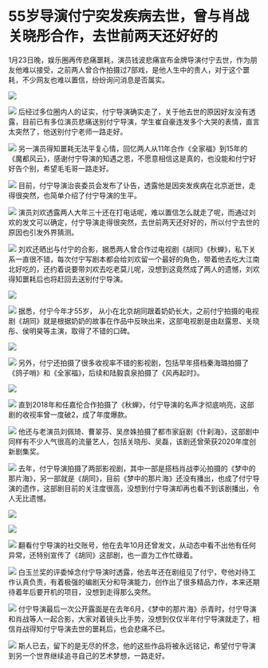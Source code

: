 # 55岁导演付宁突发疾病去世，曾与肖战关晓彤合作，去世前两天还好好的

1月23日晚，娱乐圈再传悲痛噩耗，演员钱波悲痛宣布金牌导演付宁去世，作为朋友他难以接受，之前两人曾合作拍摄过7部戏，是他人生中的贵人，对于这个噩耗，不少网友也难以置信，纷纷询问消息是否属实。

![](https://inews.gtimg.com/news_bt/OyhMGV_7f7WfPlVSS1kqWJQY7bNGTVX-3qUbjqc-CTIdsAA/1000)

![](https://inews.gtimg.com/news_bt/OnMwIaTg0gr80aVH-r2AkAev4zcYXfy72e-akb_L1znMMAA/1000)
后经过多位圈内人的证实，付宁导演确实走了，关于他去世的原因好友没有透露，目前已有多位演员悲痛送别付宁导演，学生崔自豪连发多个大哭的表情，直言太突然了，他送别付宁老师一路走好。

![](https://inews.gtimg.com/news_bt/OZXqrYipEydbWH-WXv9Pbd69QVaIBu2Qg8jBp6QiEQ8aEAA/1000)
另一演员得知噩耗无法平复心情，回忆两人从11年合作《全家福》到15年的《魔都风云》，感谢付宁导演的知遇之恩，不愿意相信这是真的，也没能和付宁好好告个别，希望毛毛哥一路走好。

![](https://inews.gtimg.com/news_bt/OR-nlTyAN0f9MYYMn1ipE7R3YNMJfmka7j0ACN7P_ddeoAA/1000)
目前，付宁导演治丧委员会发布了讣告，透露他是因突发疾病在北京逝世，走得很突然，也简单介绍了付宁导演的生平。

![](https://inews.gtimg.com/news_bt/O-yXqW7xI5gbxcS9bF2YLIQNw23_rhUdm2QrGhwLEygcoAA/1000)
演员刘欢透露两人大年三十还在打电话呢，难以置信怎么就走了呢，而通过刘欢的发文可以确定，付宁导演走得很突然，去世前两天还好好的，所以付宁去世的原因也引发外界猜测。

![](https://inews.gtimg.com/news_bt/OH1G8qwJOrZbd3e2z_4979aidve5XDZI2JowWLuxOyj94AA/1000)
刘欢还晒出与付宁的合影，据悉两人曾合作过电视剧《胡同》《秋蝉》，私下关系一直很不错，每次付宁写剧本都会给刘欢留一个最好的角色，带着他去吃大江南北好吃的，还约着说要带刘欢去吃老莫儿呢，没想到这竟然成了两人的遗憾，刘欢得知噩耗后也将赶回去送别付宁导演。

![](https://inews.gtimg.com/news_bt/OJkwaCeiAinmIVqYH6rr7gItUSVekBIDRiFqqZJ3C9RRUAA/1000)

![](https://inews.gtimg.com/news_bt/O1ZGD_Ju6_yUeYEdphAMZ8mitI7SGNfEWkuW6qlLYWGsgAA/1000)
据悉，付宁今年才55岁，
从小在北京胡同跟着奶奶长大，之前付宁拍摄的电视剧《胡同》就是根据奶奶的故事在作品中反映出来，这部电视剧是由赵露思、关晓彤、侯明昊等主演，取得了不错的口碑。

![](https://inews.gtimg.com/newsapp_bt/0/15624693569/1000)

![](https://inews.gtimg.com/news_bt/Oeuw6XUVCoVPK46xm9fSjFfRv_Hx7dwrUG2EbuqK9W_QoAA/1000)
另外，付宁还拍摄了很多收视率不错的影视剧，包括早年搭档秦海璐拍摄了《鸽子哨》和《全家福》，后续和陆毅袁泉拍摄了《风再起时》。

![](https://inews.gtimg.com/news_bt/O538Z2ZW8PRaoHHvQMAut1Gjfm1plBX8csQ8ImuZz8a4UAA/1000)

![](https://inews.gtimg.com/news_bt/OoeXXALlbIxXYZyV2AGpfNPBunikpsKdGj-Cv58ea7aDwAA/1000)
直到2018年和任嘉伦合作拍摄了《秋蝉》，付宁导演的名声才彻底响亮，这部剧的收视率曾一度破2，成了年度爆款。

![](https://inews.gtimg.com/news_bt/OggY0841P3AwLr01prSc-W3n7iZ9lX5jkQaOitRUM-k08AA/1000)
他还与老演员刘佩琦、曹翠芬、吴彦姝拍摄了都市家庭剧《什刹海》，这部剧中同样有不少人气很高的流量艺人，包括关晓彤、吴磊，该剧还曾荣获2020年度创新剧集奖。

![](https://inews.gtimg.com/news_bt/OLMkUQDZt1NeMve1dO2uJnHLMk59rJHXmmYbRPSgDoJRYAA/1000)
去年，付宁导演拍摄了两部影视剧，其中一部是搭档肖战李沁拍摄的《梦中的那片海》，另一部就是《胡同》，目前《梦中的那片海》还没有播出，也成了付宁导演的遗作，这部剧目前的关注度很高，没想到付宁导演却再也看不到该剧播出，令人无比遗憾。

![](https://inews.gtimg.com/news_bt/Owi1s02WIexdj7Wvh51_D70eVf8XehRoyjF_NEqPSBqCsAA/1000)

![](https://inews.gtimg.com/news_bt/OTFS31jOpC9k5aTTseaO0Q7RNBIVog4e_SRkLLBiRhvDcAA/1000)

![](https://inews.gtimg.com/news_bt/OQBreOdLSLj2oWqHmeBTjwPl-0zw7kkZDtv__BfIhtsp4AA/1000)
翻看付宁导演的社交账号，他在去年10月还曾发文，从动态中看不出他有任何异常，还特别宣传了《胡同》这部剧，也一直为工作忙碌着。

![](https://inews.gtimg.com/news_bt/OoOc-vGi6nZPwftAnvZce2hdRk8H9Pj2Rx6MqvkPJ4SCgAA/1000)
白玉兰奖的评委悼念付宁导演时透露，他去年还在剧组见了付宁，夸他对待工作认真负责，有着极强的编剧天分和导演能力，创作出了很多精品力作，本来还期待着年后要开机的项目，没想到走得那么突然。

![](https://inews.gtimg.com/news_bt/OnEAAWDF8IxGzy0VGDdQAk8D1pEW4Bf6lLwOviMDLh5roAA/1000)
付宁导演最后一次公开露面是在去年6月，《梦中的那片海》杀青时，付宁导演和肖战等人一起合影，大家对着镜头比手势，没想到仅仅半年付宁导演就走了，相信肖战得知付宁导演去世的噩耗后，也会悲痛不已。

![](https://inews.gtimg.com/news_bt/OqzgrtR_mqTf8W1XErrZeGUWZvrdQY886ILVeAx24YmnIAA/1000)
斯人已去，留下的是无尽的怀念，他的这些作品将被永远铭记，希望付宁导演到另一个世界继续追寻自己的艺术梦想，一路走好。

